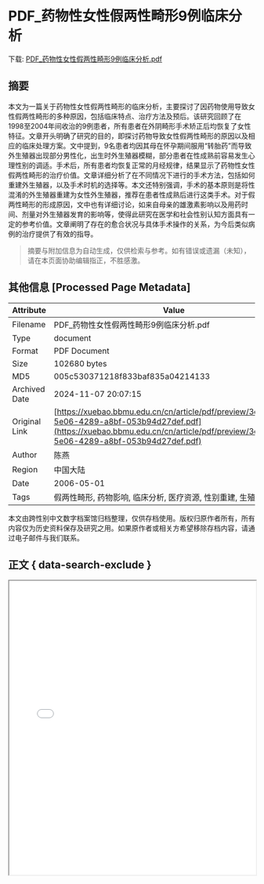 # PDF_药物性女性假两性畸形9例临床分析

<!-- tcd_download_link -->
下载: <a href="../PDF_药物性女性假两性畸形9例临床分析.pdf" download>PDF_药物性女性假两性畸形9例临床分析.pdf</a>
<!-- tcd_download_link_end -->

## 摘要

<!-- tcd_abstract -->
本文为一篇关于药物性女性假两性畸形的临床分析，主要探讨了因药物使用导致女性假两性畸形的多种原因，包括临床特点、治疗方法及预后。该研究回顾了在1998至2004年间收治的9例患者，所有患者在外阴畸形手术矫正后均恢复了女性特征。文章开头明确了研究的目的，即探讨药物导致女性假两性畸形的原因以及相应的临床处理方案。文中提到，9名患者均因其母在怀孕期间服用“转胎药”而导致外生殖器出现部分男性化，出生时外生殖器模糊，部分患者在性成熟前容易发生心理性别的调适。手术后，所有患者均恢复正常的月经规律，结果显示了药物性女性假两性畸形的治疗价值。文章详细分析了在不同情况下进行的手术方法，包括如何重建外生殖器，以及手术时机的选择等。本文还特别强调，手术的基本原则是将性混淆的外生殖器重建为女性外生殖器，推荐在患者性成熟后进行这类手术。对于假两性畸形的形成原因，文中也有详细讨论，如来自母亲的雄激素影响以及用药时间、剂量对外生殖器发育的影响等，使得此研究在医学和社会性别认知方面具有一定的参考价值。文章阐明了存在的愈合状况与具体手术操作的关系，为今后类似病例的治疗提供了有效的指导。

<!-- tcd_abstract_end -->

> 摘要与附加信息为自动生成，仅供检索与参考。如有错误或遗漏（未知），请在本页面协助编辑指正，不胜感激。

## 其他信息 [Processed Page Metadata]

| Attribute       | Value                                  |
|-----------------|----------------------------------------|
| Filename        | PDF_药物性女性假两性畸形9例临床分析.pdf                             |
| Type            | document                                 |
| Format          | PDF Document                               |
| Size            | 102680 bytes                           |
| MD5             | 005c530371218f833baf835a04214133                                  |
| Archived Date   | 2024-11-07 20:07:15                             |
| Original Link   | [https://xuebao.bbmu.edu.cn/cn/article/pdf/preview/3c84240b-5e06-4289-a8bf-053b94d27def.pdf](https://xuebao.bbmu.edu.cn/cn/article/pdf/preview/3c84240b-5e06-4289-a8bf-053b94d27def.pdf)                         |
| Author          | 陈燕                               |
| Region          | 中国大陆                               |
| Date            | 2006-05-01                                 |
| Tags            | 假两性畸形, 药物影响, 临床分析, 医疗资源, 性别重建, 生殖健康                                 |

本文由跨性别中文数字档案馆归档整理，仅供存档使用。版权归原作者所有，所有内容仅为历史资料保存及研究之用。如果原作者或相关方希望移除存档内容，请通过电子邮件与我们联系。

## 正文 { data-search-exclude }

<!-- tcd_main_text -->
<iframe src="../PDF_药物性女性假两性畸形9例临床分析.pdf" width="100%" height="600px">
    <p>无法显示PDF，请下载查看。</p>
</iframe>
<!-- tcd_main_text_end -->

